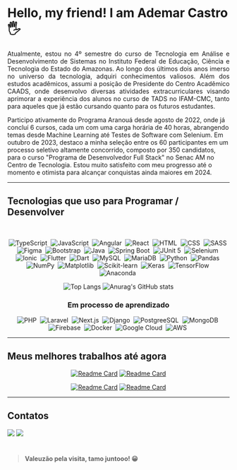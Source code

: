# Hello, my friend! I am Ademar Castro 🖐️

<p align='justify'>
Atualmente, estou no 4º semestre do curso de Tecnologia em Análise e Desenvolvimento de Sistemas no Instituto Federal de Educação, Ciência e Tecnologia do Estado do Amazonas. Ao longo dos últimos dois anos imerso no universo da tecnologia, adquiri conhecimentos valiosos. Além dos estudos acadêmicos, assumi a posição de Presidente do Centro Acadêmico CAADS, onde desenvolvo diversas atividades extracurriculares visando aprimorar a experiência dos alunos no curso de TADS no IFAM-CMC, tanto para aqueles que já estão cursando quanto para os futuros estudantes.

Participo ativamente do Programa Aranouá desde agosto de 2022, onde já concluí 6 cursos, cada um com uma carga horária de 40 horas, abrangendo temas desde Machine Learning até Testes de Software com Selenium. Em outubro de 2023, destaco a minha seleção entre os 60 participantes em um processo seletivo altamente concorrido, composto por 350 candidatos, para o curso "Programa de Desenvolvedor Full Stack" no Senac AM no Centro de Tecnologia. Estou muito satisfeito com meu progresso até o momento e otimista para alcançar conquistas ainda maiores em 2024.
</p>

<hr>

## Tecnologias que uso para Programar / Desenvolver

<div align='center'><br>
  
![TypeScript](https://img.shields.io/badge/typescript-%232F74C0?style=for-the-badge&logo=typescript&logoColor=white)&nbsp;
![JavaScript](https://img.shields.io/badge/JavaScript-F7DF1E?style=for-the-badge&logo=javascript&logoColor=black)&nbsp;
![Angular](https://img.shields.io/badge/angular-%23DD0031.svg?style=for-the-badge&logo=angular&logoColor=white)&nbsp;
![React](https://img.shields.io/badge/react-%2320232a.svg?style=for-the-badge&logo=react&logoColor=%2361DAFB)&nbsp;
![HTML](https://img.shields.io/badge/HTML5-E34F26?style=for-the-badge&logo=html5&logoColor=white)&nbsp;
![CSS](https://img.shields.io/badge/CSS3-1572B6?style=for-the-badge&logo=css3&logoColor=white)&nbsp;
![SASS](https://img.shields.io/badge/sass-%23CC6699?style=for-the-badge&logo=sass&logoColor=white)&nbsp;
![Figma](https://img.shields.io/badge/figma-%23FF7667?style=for-the-badge&logo=figma&logoColor=white)&nbsp;
![Bootstrap](https://img.shields.io/badge/bootstrap-%238411F6?style=for-the-badge&logo=bootstrap&logoColor=white)&nbsp;
![Java](https://img.shields.io/badge/java-%23ED8B00.svg?style=for-the-badge&logo=openjdk&logoColor=white)&nbsp;
![Spring Boot](https://img.shields.io/badge/spring%20boot-%2369AD3C?style=for-the-badge&logo=springboot&logoColor=white)&nbsp;
![JUnit 5](https://img.shields.io/badge/junit-%23FFFFFF?style=for-the-badge&logo=junit5&logoColor=black)&nbsp;
![Selenium](https://img.shields.io/badge/selenium-%2300AE00?style=for-the-badge&logo=selenium&logoColor=white)&nbsp;
![Ionic](https://img.shields.io/badge/ionic-%234586F7?style=for-the-badge&logo=ionic&logoColor=white)&nbsp;
![Flutter](https://img.shields.io/badge/flutter-%235AC2F0?style=for-the-badge&logo=flutter&logoColor=white)&nbsp;
![Dart](https://img.shields.io/badge/dart-%2304599C?style=for-the-badge&logo=dart&logoColor=white)&nbsp;
![MySQL](https://img.shields.io/badge/mysql-%2300f.svg?style=for-the-badge&logo=mysql&logoColor=white)&nbsp;
![MariaDB](https://img.shields.io/badge/mariadb-%23BA7257?style=for-the-badge&logo=mariadb&logoColor=white)&nbsp;
![Python](https://img.shields.io/badge/python-%23366B98?style=for-the-badge&logo=python&logoColor=white)&nbsp;
![Pandas](https://img.shields.io/badge/pandas-%23E70488?style=for-the-badge&logo=pandas&logoColor=white)&nbsp;
![NumPy](https://img.shields.io/badge/numpy-%23EFE081?style=for-the-badge&logo=numpy&logoColor=black)&nbsp;
![Matplotlib](https://img.shields.io/badge/matplotlib-%23CFF758?style=for-the-badge&logo=matplotlib&logoColor=black)&nbsp;
![Scikit-learn](https://img.shields.io/badge/scikit--learn-%23F09437?style=for-the-badge&logo=scikitlearn&logoColor=white)&nbsp;
![Keras](https://img.shields.io/badge/keras-%23D00000?style=for-the-badge&logo=keras&logoColor=white)&nbsp;
![TensorFlow](https://img.shields.io/badge/tensorflow-%23ED8E24?style=for-the-badge&logo=tensorflow&logoColor=white)&nbsp;
![Anaconda](https://img.shields.io/badge/anaconda-%233EB049?style=for-the-badge&logo=anaconda&logoColor=white)&nbsp;

![Top Langs](https://github-readme-stats.vercel.app/api/top-langs/?username=heliocarlitos&custom_title=&layout=compact&bg_color=00000000&text_color=ffffff&hide_border=true&langs_count=10) 
![Anurag's GitHub stats](https://github-readme-stats.vercel.app/api?username=heliocarlitos&theme=transparent&show_icons=true&text_color=ffffff&hide_border=true&hide_title=true&line_height=20&text_bold=false&card_width=100) 

</div>

<div align='center'>

### Em processo de aprendizado
  

![PHP](https://img.shields.io/badge/php-%23777BB4.svg?style=for-the-badge&logo=php&logoColor=white)&nbsp;
![Laravel](https://img.shields.io/badge/laravel-%23FF3427?style=for-the-badge&logo=laravel&logoColor=white)&nbsp;
![Next.js](https://img.shields.io/badge/next.js-%23000000?style=for-the-badge&logo=next.js&logoColor=white)&nbsp;
![Django](https://img.shields.io/badge/django-%230C4B33?style=for-the-badge&logo=django&logoColor=white)&nbsp;
![PostgreeSQL](https://img.shields.io/badge/postgreesql-%232F5E8D?style=for-the-badge&logo=postgreesql&logoColor=white)&nbsp;
![MongoDB](https://img.shields.io/badge/mongodb-%2300ED64?style=for-the-badge&logo=mongodb&logoColor=white)&nbsp;
![Firebase](https://img.shields.io/badge/firebase-%23FFCA28?style=for-the-badge&logo=firebase&logoColor=black)&nbsp;
![Docker](https://img.shields.io/badge/docker-%230997E5?style=for-the-badge&logo=docker&logoColor=white)&nbsp;
![Google Cloud](https://img.shields.io/badge/google%20cloud-%23EA4335?style=for-the-badge&logo=googlecloud&logoColor=white)&nbsp;
![AWS](https://img.shields.io/badge/aws-%23FF9C08?style=for-the-badge&logo=aws&logoColor=white)&nbsp;

</div>

<hr>

## Meus melhores trabalhos até agora

<div align='center'>

[![Readme Card](https://github-readme-stats.vercel.app/api/pin/?username=ademarcastro&repo=angular-clone-spotify&bg_color=00000000&text_color=ffffff&hide_border=false&card_width=100)](https://github.com/AdemarCastro/angular-clone-spotify)
[![Readme Card](https://github-readme-stats.vercel.app/api/pin/?username=ademarcastro&repo=dio-java-developer&bg_color=00000000&text_color=ffffff&hide_border=false&card_width=100)](https://github.com/AdemarCastro/dio-java-developer/tree/main/poo/desafios/banco-digital-com-java-poo)

[![Readme Card](https://github-readme-stats.vercel.app/api/pin/?username=ademarcastro&repo=game-store-api&bg_color=00000000&text_color=ffffff&hide_border=false&card_width=100)](https://github.com/AdemarCastro/game-store-api)
[![Readme Card](https://github-readme-stats.vercel.app/api/pin/?username=ademarcastro&repo=senac-dev-fullstack&bg_color=00000000&text_color=ffffff&hide_border=false&card_width=100)](https://github.com/AdemarCastro/senac-dev-fullstack)

</div>

<hr>

## Contatos

<a href="mailto:ademar.castro.curriculo@gmail.com" target="_blank"><img src='https://img.shields.io/badge/Gmail-D14836?style=for-the-badge&logo=gmail&logoColor=white'/></a>
<a href="https://wa.me/5592986115834?text=Ol%C3%A1%20*H%C3%A9lio%20Carlitos*%2C%20eu%20sou%20%5BSeu%20Nome%20Completo%5D%2C%20peguei%20seu%20contacto%20no%20seu%20README%20do%20GitHub%2C%20eu%20gostaria%20de%20" target="_blank"><img src='https://img.shields.io/badge/WhatsApp-25D366?style=for-the-badge&logo=whatsapp&logoColor=white'/></a>

#
> **Valeuzão pela visita, tamo juntooo! 😀**
